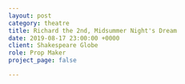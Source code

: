 ```yaml
---
layout: post
category: theatre
title: Richard the 2nd, Midsummer Night's Dream
date: 2019-08-17 23:00:00 +0000
client: Shakespeare Globe
role: Prop Maker
project_page: false

---
```


